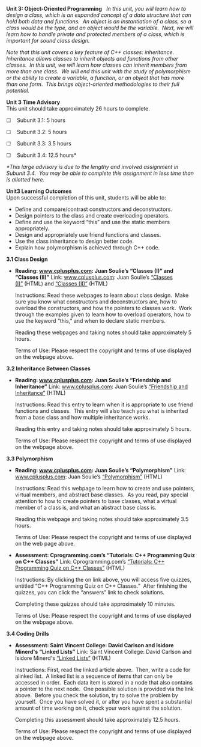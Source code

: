 **Unit 3: Object-Oriented Programming** <span id="3"></span> 
*In this unit, you will learn how to design a class, which is an
expanded concept of a data structure that can hold both data and
functions.  An object is an instantiation of a class, so a class would
be the type, and an object would be the variable.  Next, we will learn
how to handle private and protected members of a class, which is
important for sound class design.*  
  
 *Note that this unit covers a key feature of C++ classes: inheritance. 
Inheritance allows classes to inherit objects and functions from other
classes.  In this unit, we will learn how classes can inherit members
from more than one class.  We will end this unit with the study of
polymorphism or the ability to create a variable, a function, or an
object that has more than one form*.  *This brings object-oriented
methodologies to their full potential.*

**Unit 3 Time Advisory**  
This unit should take approximately 26 hours to complete.  
  
 ☐    Subunit 3.1: 5 hours  
  
 ☐    Subunit 3.2: 5 hours  
  
 ☐    Subunit 3.3: 3.5 hours  
  
 ☐    Subunit 3.4: 12.5 hours\*  
  
 *\*This large advisory is due to the lengthy and involved assignment in
Subunit 3.4.  You may be able to complete this assignment in less time
than is allotted here.*

**Unit3 Learning Outcomes**  
Upon successful completion of this unit, students will be able to:
-   Define and compare/contrast constructors and deconstructors.
-   Design pointers to the class and create overloading operators.
-   Define and use the keyword “this” and use the static members
    appropriately.
-   Design and appropriately use friend functions and classes.
-   Use the class inheritance to design better code.
-   Explain how polymorphism is achieved through C++ code.

**3.1 Class Design** <span id="3.1"></span> 
-   **Reading: www.cplusplus.com: Juan Soulie’s “Classes (I)” and
    “Classes (II)”**
    Link: www.cplusplus.com: Juan Soulie’s [“Classes
    (I)”](http://www.cplusplus.com/doc/tutorial/classes/) (HTML) and
    [“Classes
    (II)”](http://www.cplusplus.com/doc/tutorial/classes2/) (HTML)  
      
     Instructions: Read these webpages to learn about class design. 
    Make sure you know what constructors and deconstructors are, how to
    overload the constructors, and how the pointers to classes work. 
    Work through the examples given to learn how to overload operators,
    how to use the keyword “this,” and when to declare static members.  
      
     Reading these webpages and taking notes should take approximately 5
    hours.  
      
     Terms of Use: Please respect the copyright and terms of use
    displayed on the webpage above.

**3.2 Inheritance Between Classes** <span id="3.2"></span> 
-   **Reading: www.cplusplus.com: Juan Soulie’s “Friendship and
    Inheritance”**
    Link: www.cplusplus.com: Juan Soulie’s [“Friendship and
    Inheritance”](http://www.cplusplus.com/doc/tutorial/inheritance/) (HTML)  
      
     Instructions: Read this entry to learn when it is appropriate to
    use friend functions and classes.  This entry will also teach you
    what is inherited from a base class and how multiple inheritance
    works.  
      
     Reading this entry and taking notes should take approximately 5
    hours.  
      
     Terms of Use: Please respect the copyright and terms of use
    displayed on the webpage above.

**3.3 Polymorphism** <span id="3.3"></span> 
-   **Reading: www.cplusplus.com: Juan Soulie’s “Polymorphism”**
    Link: www.cplusplus.com: Juan Soulie’s
    [“Polymorphism”](http://www.cplusplus.com/doc/tutorial/polymorphism/) (HTML)  
      
     Instructions: Read this webpage to learn how to create and use
    pointers, virtual members, and abstract base classes.  As you read,
    pay special attention to how to create pointers to base classes,
    what a virtual member of a class is, and what an abstract base class
    is.  
      
     Reading this webpage and taking notes should take approximately 3.5
    hours.  
      
     Terms of Use: Please respect the copyright and terms of use
    displayed on the web page above.

-   **Assessment: Cprogramming.com’s “Tutorials: C++ Programming Quiz on
    C++ Classes”**
    Link: Cprogramming.com’s [“Tutorials: C++ Programming Quiz on C++
    Classes”](http://www.cprogramming.com/tutorial/quiz/quiz12.html) (HTML)  
      
     Instructions: By clicking the on link above, you will access five
    quizzes, entitled “C++ Programming Quiz on C++ Classes.”  After
    finishing the quizzes, you can click the “answers” link to check
    solutions.  
      
     Completing these quizzes should take approximately 10 minutes.  
      
     Terms of Use: Please respect the copyright and terms of use
    displayed on the webpage above.

**3.4 Coding Drills** <span id="3.4"></span> 
-   **Assessment: Saint Vincent College: David Carlson and Isidore
    Minerd's “Linked Lists”**
    Link: Saint Vincent College: David Carlson and Isidore Minerd's
    [“Linked
    Lists”](http://cis.stvincent.edu/html/tutorials/swd/lists/lists.html) (HTML)  
      
     Instructions: First, read the linked article above.  Then, write a
    code for alinked list.  A linked list is a sequence of items that
    can only be accessed in order.  Each data item is stored in a node
    that also contains a pointer to the next node.  One possible
    solution is provided via the link above.  Before you check the
    solution, try to solve the problem by yourself.  Once you have
    solved it, or after you have spent a substantial amount of time
    working on it, check your work against the solution.  
      
     Completing this assessment should take approximately 12.5 hours.  
      
     Terms of Use: Please respect the copyright and terms of use
    displayed on the webpage above.


